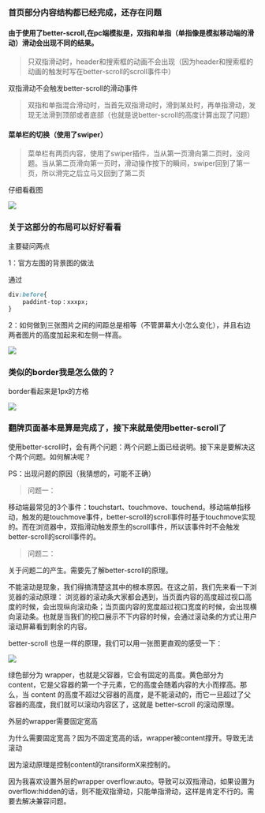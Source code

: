 ### 首页部分内容结构都已经完成，还存在问题

#### 由于使用了better-scroll,在pc端模拟是，双指和单指（单指像是模拟移动端的滑动）滑动会出现不同的结果。

> 只双指滑动时，header和搜索框的动画不会出现（因为header和搜索框的动画的触发时写在better-scroll的scroll事件中）

双指滑动不会触发better-scroll的滑动事件

> 双指和单指混合滑动时，当首先双指滑动时，滑到某处时，再单指滑动，发现无法滑到顶部或者底部（也就是说better-scroll的高度计算出现了问题）


#### 菜单栏的切换（使用了swiper）

> 菜单栏有两页内容，使用了swiper插件，当从第一页滑向第二页时，没问题。当从第二页滑向第一页时，滑动操作按下的瞬间，swiper回到了第一页，所以滑完之后立马又回到了第二页

仔细看截图

![](https://ws4.sinaimg.cn/large/006tKfTcly1fr6c66cygeg30lg0bcx6q.gif)


### 关于这部分的布局可以好好看看

主要疑问两点

1：官方左图的背景图的做法

通过

```CSS
div:before{
	paddint-top：xxxpx;
}
```

2：如何做到三张图片之间的间距总是相等（不管屏幕大小怎么变化），并且右边两者图片的高度加起来和左侧一样高。


![](https://ws2.sinaimg.cn/large/006tKfTcgy1fqz8gq8hztj30as078dg1.jpg)


### 类似的border我是怎么做的？

border看起来是1px的方格

![](https://ws2.sinaimg.cn/large/006tKfTcgy1fr5a3pbtprj30at0fq751.jpg) 


### 翻牌页面基本是算是完成了，接下来就是使用better-scroll了

使用better-scroll时，会有两个问题：两个问题上面已经说明。接下来是要解决这个两个问题。如何解决呢？

PS：出现问题的原因（我猜想的，可能不正确）

> 问题一：

移动端最常见的3个事件：touchstart、touchmove、touchend。移动端单指移动，触发的是touchmove事件，better-scroll的scroll事件时基于touchmove实现的。而在浏览器中，双指滑动触发原生的scroll事件，所以该事件时不会触发better-scroll的scroll事件的。

> 问题二：

关于问题二的产生。需要先了解better-scroll的原理。

不能滚动是现象，我们得搞清楚这其中的根本原因。在这之前，我们先来看一下浏览器的滚动原理： 浏览器的滚动条大家都会遇到，当页面内容的高度超过视口高度的时候，会出现纵向滚动条；当页面内容的宽度超过视口宽度的时候，会出现横向滚动条。也就是当我们的视口展示不下内容的时候，会通过滚动条的方式让用户滚动屏幕看到剩余的内容。

better-scroll 也是一样的原理，我们可以用一张图更直观的感受一下：

![](https://camo.githubusercontent.com/fd2fd41d5bc70502acb590d53f2084248587cb85/687474703a2f2f7374617469632e67616c696c656f2e7869616f6a756b656a692e636f6d2f7374617469632f746d732f736869656c642f7363726f6c6c2d342e706e67)

绿色部分为 wrapper，也就是父容器，它会有固定的高度。黄色部分为 content，它是父容器的第一个子元素，它的高度会随着内容的大小而撑高。那么，当 content 的高度不超过父容器的高度，是不能滚动的，而它一旦超过了父容器的高度，我们就可以滚动内容区了，这就是 better-scroll 的滚动原理。

外层的wrapper需要固定宽高

为什么需要固定宽高？因为不固定宽高的话，wrapper被content撑开。导致无法滚动

因为滚动原理是控制content的transiformX来控制的。

因为我喜欢设置外层的wrapper  overflow:auto。导致可以双指滑动，如果设置为overflow:hidden的话，则不能双指滑动，只能单指滑动，这样是肯定不行的。需要去解决兼容问题。









 
